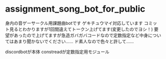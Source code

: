 # assignment_song_bot_for_public

身内の音ゲーサークル用課題曲botです
ゲキチュウマイ対応しています
コミット見るとわかりますが1回間違えてトークン上げてます(変更したのでヨシ！)
要望があったので上げてますが急造ガバガバコードなので定数指定など中身についてはあまり聞かないでください……
ド素人なので色々と許して……



discordbotが本体
constreadが定数指定用モジュール
